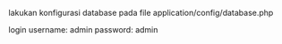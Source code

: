 lakukan konfigurasi database pada file application/config/database.php

login 
username: admin
password: admin